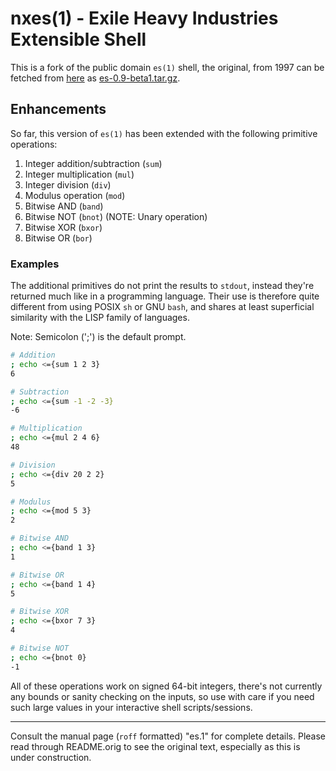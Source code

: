 # nxes(1) - Exile Heavy Industries Extensible Shell
This is a fork of the public domain `es(1)` shell, the original, from 1997 can be fetched from [here](ftp://ftp.sys.toronto.edu/pub/es)
as [es-0.9-beta1.tar.gz](ftp://ftp.sys.toronto.edu/pub/es/es-0.9-beta1.tar.gz).

## Enhancements
So far, this version of `es(1)` has been extended with the following primitive operations:
1. Integer addition/subtraction (`sum`)
2. Integer multiplication (`mul`)
3. Integer division (`div`)
4. Modulus operation (`mod`)
5. Bitwise AND (`band`)
6. Bitwise NOT (`bnot`) (NOTE: Unary operation)
7. Bitwise XOR (`bxor`)
8. Bitwise OR  (`bor`)

### Examples
The additional primitives do not print the results to `stdout`, instead they're returned much like
in a programming language. Their use is therefore quite different from using POSIX `sh` or GNU `bash`,
and shares at least superficial similarity with the LISP family of languages.

Note: Semicolon (';') is the default prompt.

```sh
# Addition
; echo <={sum 1 2 3}
6

# Subtraction
; echo <={sum -1 -2 -3}
-6

# Multiplication
; echo <={mul 2 4 6}
48

# Division
; echo <={div 20 2 2}
5

# Modulus
; echo <={mod 5 3}
2

# Bitwise AND
; echo <={band 1 3}
1

# Bitwise OR
; echo <={band 1 4}
5

# Bitwise XOR
; echo <={bxor 7 3}
4

# Bitwise NOT
; echo <={bnot 0}
-1

```

All of these operations work on signed 64-bit integers, there's not currently any bounds or
sanity checking on the inputs, so use with care if you need such large values in your interactive
shell scripts/sessions.

***

Consult the manual page (`roff` formatted) "es.1" for complete details.
Please read through README.orig to see the original text, especially as this is under construction.
